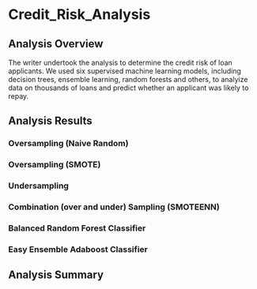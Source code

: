 # Credit_Risk_Analysis

## Analysis Overview
The writer undertook the analysis to determine the credit risk of loan applicants. We used six supervised machine learning models, including decision trees, ensemble learning, random forests and others, to analyize data on thousands of loans and predict whether an applicant was likely to repay. 

## Analysis Results
### Oversampling (Naive Random)

### Oversampling (SMOTE)

### Undersampling

### Combination (over and under) Sampling (SMOTEENN)

### Balanced Random Forest Classifier

### Easy Ensemble Adaboost Classifier

## Analysis Summary
